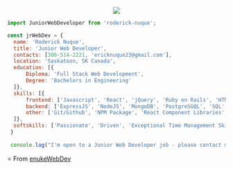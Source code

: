 


<p align="center">
  <img src="https://github.com/thompsonemerson/thompsonemerson/raw/master/cover-thompson.png" />
</p>

```js
import JuniorWebDeveloper from 'roderick-nuque';

const jrWebDev = {
  name: 'Roderick Nuque',
  title: 'Junior Web Developer',
  contacts: [306-514-2221, 'ericknuque23@gmail.com'],
  location: 'Saskatoon, SK Canada',
  education: [{
      Diploma: 'Full Stack Web Development', 
      Degree: 'Bachelors in Engineering'
  ]},
  skills: [{
      frontend: ['Javascript', 'React', 'jQuery', 'Ruby on Rails', 'HTML', 'CSS', 'Bootstrap'],
      backend: ['ExpressJS', 'NodeJS', 'MongoDB', 'PostgreSGQL', 'SQL', 'mySQL'],
      other: ['Git/Github', 'NPM Package', 'React Component Libraries', 'Responsive Web Design', Web Dev Tools', 'JEST', 'Storybook', 'RSpec', 'Postman']
  ]},
  softskills: ['Passionate', 'Driven', 'Exceptional Time Management Skills', 'Fast Learner', 'Love to Solve Real World Problem', 'Excellent Communication                 Skills', 'Team Player', 'Always Excited to Learn New Things']                  
 }
 
 console.log("I'm open to a Junior Web Developer job - please contact me!");

```

⭐️ From [enukeWebDev](https://github.com/enukeWebDev)
<!--
**enukeWebDev/enukeWebDev** is a ✨ _special_ ✨ repository because its `README.md` (this file) appears on your GitHub profile.

Here are some ideas to get you started:

- 🔭 I’m currently attending the Lighthouse Labs Bootcamp. 
- 🌱 I’m currently learning Web Development. 
- 👯 I’m looking to collaborate on real world projects to enhance my skill set.
- 🤔 I’m looking for help with connecting / networking in Web Develpoment industry.
- 💬 Ask me about my learning journey and my career change from Federal Government Employee (Operations Superintendent - 14 years) to aspiring Web Developer.
- 📫 How to reach me: 
  * Email: enuke4@gmail.com
  * Celphone #: (306) 514-2221
- 😄 Pronouns: He
- ⚡ Fun fact:
  * LOVE running & food
  * Crypto enthusiast
-->
